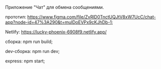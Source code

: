 Приложение "Чат" для обмена сообщениями.

прототип: https://www.figma.com/file/ZvRlD0TnctUQJtV8xW7UcC/chat-app?node-id=47%3A290&t=muIDoEVPx9cKJhDb-1;

Netlify: https://lucky-phoenix-6908f9.netlify.app/

сборка: npm run build;

dev-сборка: npm run dev;

express: npm start;